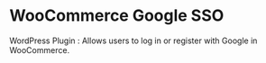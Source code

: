 # WooCommerce Google SSO
WordPress Plugin : Allows users to log in or register with Google in WooCommerce.
